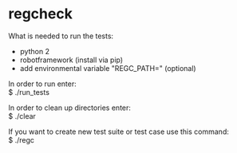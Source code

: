 # regcheck

What is needed to run the tests:

- python 2
- robotframework (install via pip)
- add environmental variable "REGC_PATH=<the project directory path>"  (optional)


In order to run enter:  
$  ./run_tests

In order to clean up directories enter:  
$  ./clear

If you want to create new test suite or test case use this command:  
$  ./regc





